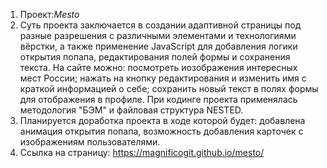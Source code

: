 1. Проект:*Mesto*
2. Суть проекта заключается в создании адаптивной страницы под разные разрешения с различными элементами и технологиями вёрстки, а также применение JavaScript для добавления логики открытия попапа, редактирования полей формы и сохранения текста. На сайте можно: посмотреть иозображения интересных мест России; нажать на кнопку редактирования и изменить имя с краткой информацией о себе; сохранить новый текст в полях формы для отображения в профиле. При кодинге проекта применялась методология "БЭМ" и файловая структура NESTED. 
3. Планируется доработка проекта в ходе которой будет: добавлена анимация открытия попапа, возможность добавления карточек с изображениям пользователями.
4. Ссылка на страницу: https://magnificogit.github.io/mesto/
